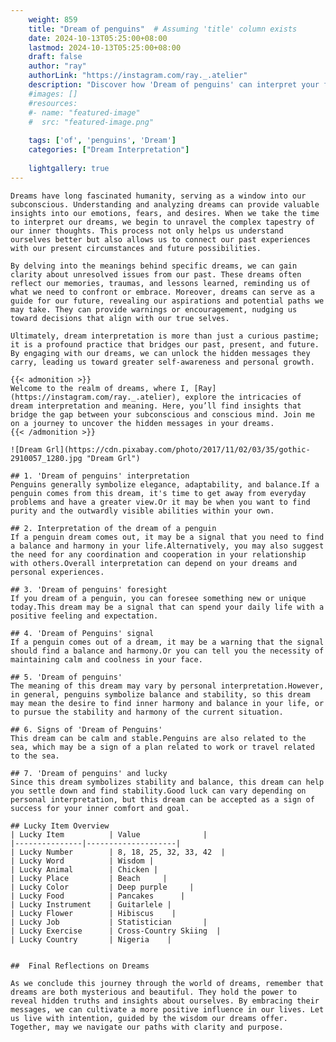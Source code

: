 ```yaml
---
    weight: 859
    title: "Dream of penguins"  # Assuming 'title' column exists
    date: 2024-10-13T05:25:00+08:00
    lastmod: 2024-10-13T05:25:00+08:00
    draft: false
    author: "ray"
    authorLink: "https://instagram.com/ray._.atelier"
    description: "Discover how 'Dream of penguins' can interpret your future and uncover its significant meanings in your life."
    #images: []
    #resources:
    #- name: "featured-image"
    #  src: "featured-image.png"
    
    tags: ['of', 'penguins', 'Dream']
    categories: ["Dream Interpretation"]
    
    lightgallery: true
---
```

    
    Dreams have long fascinated humanity, serving as a window into our subconscious. Understanding and analyzing dreams can provide valuable insights into our emotions, fears, and desires. When we take the time to interpret our dreams, we begin to unravel the complex tapestry of our inner thoughts. This process not only helps us understand ourselves better but also allows us to connect our past experiences with our present circumstances and future possibilities.
    
    By delving into the meanings behind specific dreams, we can gain clarity about unresolved issues from our past. These dreams often reflect our memories, traumas, and lessons learned, reminding us of what we need to confront or embrace. Moreover, dreams can serve as a guide for our future, revealing our aspirations and potential paths we may take. They can provide warnings or encouragement, nudging us toward decisions that align with our true selves.
    
    Ultimately, dream interpretation is more than just a curious pastime; it is a profound practice that bridges our past, present, and future. By engaging with our dreams, we can unlock the hidden messages they carry, leading us toward greater self-awareness and personal growth.
    
    {{< admonition >}}
    Welcome to the realm of dreams, where I, [Ray](https://instagram.com/ray._.atelier), explore the intricacies of dream interpretation and meaning. Here, you’ll find insights that bridge the gap between your subconscious and conscious mind. Join me on a journey to uncover the hidden messages in your dreams.
    {{< /admonition >}}
    
    ![Dream Grl](https://cdn.pixabay.com/photo/2017/11/02/03/35/gothic-2910057_1280.jpg "Dream Grl")
    
    ## 1. 'Dream of penguins' interpretation
    Penguins generally symbolize elegance, adaptability, and balance.If a penguin comes from this dream, it's time to get away from everyday problems and have a greater view.Or it may be when you want to find purity and the outwardly visible abilities within your own.
    
    ## 2. Interpretation of the dream of a penguin
    If a penguin dream comes out, it may be a signal that you need to find a balance and harmony in your life.Alternatively, you may also suggest the need for any coordination and cooperation in your relationship with others.Overall interpretation can depend on your dreams and personal experiences.
    
    ## 3. 'Dream of penguins' foresight
    If you dream of a penguin, you can foresee something new or unique today.This dream may be a signal that can spend your daily life with a positive feeling and expectation.
    
    ## 4. 'Dream of Penguins' signal
    If a penguin comes out of a dream, it may be a warning that the signal should find a balance and harmony.Or you can tell you the necessity of maintaining calm and coolness in your face.
    
    ## 5. 'Dream of penguins'
    The meaning of this dream may vary by personal interpretation.However, in general, penguins symbolize balance and stability, so this dream may mean the desire to find inner harmony and balance in your life, or to pursue the stability and harmony of the current situation.
    
    ## 6. Signs of 'Dream of Penguins'
    This dream can be calm and stable.Penguins are also related to the sea, which may be a sign of a plan related to work or travel related to the sea.
    
    ## 7. 'Dream of penguins' and lucky
    Since this dream symbolizes stability and balance, this dream can help you settle down and find stability.Good luck can vary depending on personal interpretation, but this dream can be accepted as a sign of success for your inner comfort and goal.
    
    ## Lucky Item Overview
    | Lucky Item          | Value              |
    |---------------|--------------------|
    | Lucky Number        | 8, 18, 25, 32, 33, 42  |
    | Lucky Word          | Wisdom |
    | Lucky Animal        | Chicken |
    | Lucky Place         | Beach     |
    | Lucky Color         | Deep purple     |
    | Lucky Food          | Pancakes      |
    | Lucky Instrument    | Guitarlele |
    | Lucky Flower        | Hibiscus    |
    | Lucky Job           | Statistician       |
    | Lucky Exercise      | Cross-Country Skiing  |
    | Lucky Country       | Nigeria    |
    
    
    ##  Final Reflections on Dreams
    
    As we conclude this journey through the world of dreams, remember that dreams are both mysterious and beautiful. They hold the power to reveal hidden truths and insights about ourselves. By embracing their messages, we can cultivate a more positive influence in our lives. Let us live with intention, guided by the wisdom our dreams offer. Together, may we navigate our paths with clarity and purpose.
    